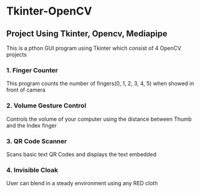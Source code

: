 # Tkinter-OpenCV
## Project Using Tkinter, Opencv, Mediapipe 

This is a pthon GUI program using Tkinter which consist of 4 OpenCV projects

### 1. Finger Counter 
<space><space>This program counts the number of fingers(0, 1, 2, 3, 4, 5) when showed in front of camera

### 2. Volume Gesture Control
   Controls the volume of your computer using the distance between Thumb and the Index finger

### 3. QR Code Scanner
   Scans basic text QR Codes and displays the text embedded 
  
### 4. Invisible Cloak
   User can blend in a steady environment using any RED cloth 

